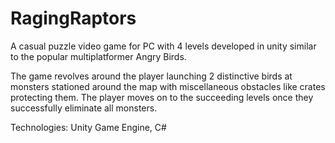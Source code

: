 # RagingRaptors

A casual puzzle video game for PC with 4 levels developed in unity similar to the popular multiplatformer Angry Birds.

The game revolves around the player launching 2 distinctive birds at monsters stationed around the map with miscellaneous obstacles like crates protecting them. The player moves on to the succeeding levels once they successfully eliminate all monsters.

Technologies: Unity Game Engine, C#
